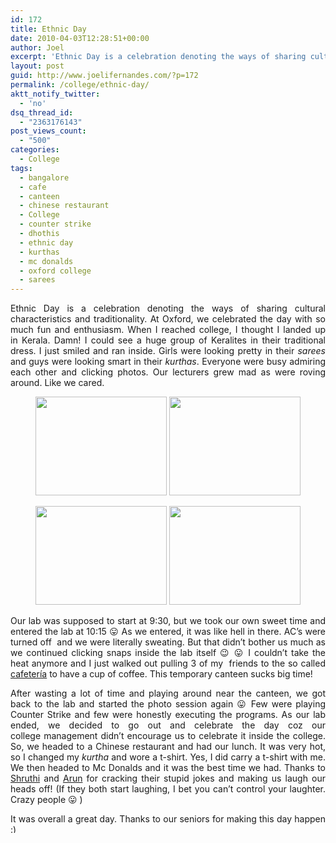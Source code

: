 ```yaml
---
id: 172
title: Ethnic Day
date: 2010-04-03T12:28:51+00:00
author: Joel
excerpt: 'Ethnic Day is a celebration denoting the ways of sharing cultural characteristics and traditionality. At Oxford, we celebrated the day with so much fun and enthusiasm. Girls were looking pretty in their sarees and guys were looking smart in their kurthas. '
layout: post
guid: http://www.joelifernandes.com/?p=172
permalink: /college/ethnic-day/
aktt_notify_twitter:
  - 'no'
dsq_thread_id:
  - "2363176143"
post_views_count:
  - "500"
categories:
  - College
tags:
  - bangalore
  - cafe
  - canteen
  - chinese restaurant
  - College
  - counter strike
  - dhothis
  - ethnic day
  - kurthas
  - mc donalds
  - oxford college
  - sarees
---
```

<p style="text-align: justify;">
  Ethnic Day is a celebration denoting the ways of sharing cultural characteristics and traditionality. At Oxford, we celebrated the day with so much fun and enthusiasm. When I reached college, I thought I landed up in Kerala. Damn! I could see a huge group of Keralites in their traditional dress. I just smiled and ran inside. Girls were looking pretty in their <em>sarees</em> and guys were looking smart in their<em> kurthas</em>. Everyone were busy admiring each other and clicking photos. Our lecturers grew mad as were roving around. Like we cared.
</p>

<p style="text-align: center;">
  <a href="http://www.joelifernandes.com/wp-content/uploads/2010/04/1.jpg"><img title="1" src="http://www.joelifernandes.com/wp-content/uploads/2010/04/1-300x225.jpg" alt="" width="210" height="158" /></a> <a href="http://www.joelifernandes.com/wp-content/uploads/2010/04/4.jpg"><img title="UNIX Lab" src="http://www.joelifernandes.com/wp-content/uploads/2010/04/4-300x225.jpg" alt="" width="210" height="158" /></a>
</p>

<p style="text-align: center;">
  <a href="http://www.joelifernandes.com/wp-content/uploads/2010/04/3.jpg"><img class="size-medium wp-image-175 alignnone" title="3" src="http://www.joelifernandes.com/wp-content/uploads/2010/04/3-300x225.jpg" alt="" width="210" height="158" /></a> <a href="http://www.joelifernandes.com/wp-content/uploads/2010/04/2.jpg"><img title="2" src="http://www.joelifernandes.com/wp-content/uploads/2010/04/2-300x225.jpg" alt="" width="210" height="158" /></a>
</p>

<p style="text-align: justify;">
  Our lab was supposed to start at 9:30, but we took our own sweet time and entered the lab at 10:15 😛 As we entered, it was like hell in there. AC&#8217;s were turned off  and we were literally sweating. But that didn&#8217;t bother us much as we continued clicking snaps inside the lab itself 😉 😛 I couldn&#8217;t take the heat anymore and I just walked out pulling 3 of my  friends to the so called <a href="http://arunpj12.wordpress.com/2010/03/08/oxfords-ever-fragrant-cafeteria/">cafetería</a> to have a cup of coffee. This temporary canteen sucks big time!
</p>

<p style="text-align: justify;">
  After wasting a lot of time and playing around near the canteen, we got back to the lab and started the photo session again 😛 Few were playing Counter Strike and few were honestly executing the programs. As our lab ended, we decided to go out and celebrate the day coz our college management didn&#8217;t encourage us to celebrate it inside the college. So, we headed to a Chinese restaurant and had our lunch. It was very hot, so I changed my <em>kurtha</em> and wore a t-shirt. Yes, I did carry a t-shirt with me. We then headed to Mc Donalds and it was the best time we had. Thanks to <a href="http://tbrgiggles.wordpress.com/">Shruthi</a> and <a href="http://arunpj12.wordpress.com/">Arun</a> for cracking their stupid jokes and making us laugh our heads off! (If they both start laughing, I bet you can&#8217;t control your laughter. Crazy people 😛 )
</p>

<p style="text-align: justify;">
  It was overall a great day. Thanks to our seniors for making this day happen <img src="http://joelifernandes.com/wp-includes/images/smilies/simple-smile.png" alt=":)" class="wp-smiley" style="height: 1em; max-height: 1em;" />
</p>